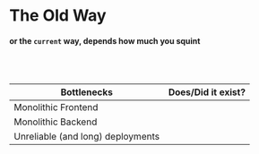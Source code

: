 
# The Old Way

#### or the `current` way, depends how much you squint

<br />
<br />

| <strong>Bottlenecks</strong> |  Does/Did it exist? |
|---|:-:|
| <v-clicks at="1"><span>Monolithic Frontend</span></v-clicks> | <v-clicks at="2"><uim-check-circle /></v-clicks> |
| <v-clicks at="3"><span>Monolithic Backend</span></v-clicks> | <v-clicks at="4"><uim-check-circle /></v-clicks> |
| <v-clicks at="5"><span>Unreliable (and long) deployments</span></v-clicks> | <v-clicks at="6"><uim-check-circle /></v-clicks> |

<!-- ./components/SelfPromo.vue -->
<SelfPromo />

<!--
Monolithic Frontend: my-ocf-app

Single team, so there weren't any cross-team issues
A lot of legacy code, hard to remove due to loss of tribal knowledge

As the team grew we started building more stand-alone apps, such as sales tool and ocf.com (migration from wordpress).

At one time, we had 3 separate vehicle search experiences, copy/pasted between apps, some of which were in Javascript, some in Typescript, which made any updates a real pain, and we had a really hard time keeping the experiences the same. As a side note, this is actually why the team eagerly embraced Virtuoso.

---

Monolithic Backend: bobcat and my-ocf-app-service

Two team, native app and web. Two "BFFs", in quotes. Started very well, and until not that long ago, made a weird kind of sense.

However, teams were isolated from each other, and weren't sharing any solutions, which lead to interesting discrepancies, one such discrepancy was how do we pick the most appropriate loan application.

Can't speak for the native apps, since I don't have enough knowledge of their architecture, but for web it quickly grew into a problem.

How would we spin up a new app? We'd copy/paste Elasticbeanstalk terraform, and we'd have 2 apps running in parallel, doing pretty much the same thing.

As the team split and split again, and more devs joined, it quickly became apparent that this is not a scalable model.

---

Deployments

EBS deployment takes around 20mins, usually fails, overall average deployment time around 1 hour. Dev sits there watching the paint dries, so they can manually attempt deployment

Uses Carsnip jenkins - for the longest time, required Carsnip VPN to access.

really old news now, but we used to have s3 website deployments - static only, lack of server-side rendering, requirement to run manually created Lambda@Edge redirect scripts (same for CSPs), all solved with the move to Vercel.
-->
